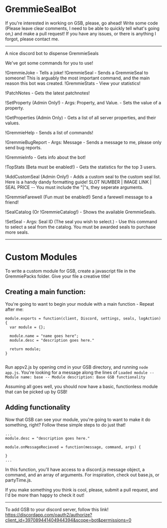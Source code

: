 # GremmieSealBot
If you're interested in working on GSB, please, go ahead! Write some code (Please leave clear comments, I need to be able to quickly tell what's going on,) and make a pull request!
If you have any issues, or there is anything I forgot, please contact me.

---

A nice discord bot to dispense GremmieSeals

We've got some commands for you to use!

!GremmieJoke - Tells a joke!
!GremmieSeal - Sends a GremmieSeal to someone! This is arguably the most important command, and the main reason this bot was created.
!GremmieStats - View your statistics!

  !PatchNotes - Gets the latest patchnotes!

  !SetProperty (Admin Only!) - Args: Property, and Value. - Sets the value of a property.
  
  !GetProperties (Admin Only) - Gets a list of all server properties, and their values.
  
  !GremmieHelp - Sends a list of commands!
  
  !GremmieBugReport - Args: Message - Sends a message to me, please only send bug reports.

  !GremmieInfo - Gets info about the bot!
  
  !TopStats (Beta must be enabled!) - Gets the statistics for the top 3 users.

  !AddCustomSeal (Admin Only!) - Adds a custom seal to the custom seal list. Here is a handy dandy formatting guide! SLOT NUMBER | IMAGE LINK | SEAL PRICE -- You must include the "|"s, they seperate arguments.

  !GremmieFarewell (Fun must be enabled!) Send a farewell message to a friend!

  !SealCatalog (Or !GremmieCatalog!) - Shows the available GremmieSeals.

  !SetSeal - Args: Seal ID (The seal you wish to select.) - Use this command to select a seal from the catalog. You must be awarded seals to purchase more seals.

---
# Custom Modules

To write a custom module for GSB, create a javascript file in the GremmiePacks folder. Give your file a creative title!

## Creating a main function: 
You're going to want to begin your module with a main function - Repeat after me:
```
module.exports = function(client, Discord, settings, seals, logAction) {
  var module = {};
  
  module.name = "name goes here";
  module.desc = "description goes here."
  
  return module;
}
 
```
Run appv2.js by opening cmd in your GSB directory, and running ```node app.js```.
You're looking for a message along the lines of ```Loaded module -- Module name: base -- Module description: Base GSB functionality```

Assuming all goes well, you should now have a basic, functionless module that can be picked up by GSB!


## Adding functionality

Now that GSB can see your module, you're going to want to make it do something, right?
Follow these simple steps to do just that!

```
...
module.desc = "description goes here."

module.onMessageRecieved = function(message, command, args) {
    
}
...
```

In this function, you'll have access to a discord.js message object, a command, and an array of arguments.
For inspiration, check out base.js, or partyTime.js.

If you make something you think is cool, please, submit a pull request, and I'd be more than happy to check it out!

---
To add GSB to your discord server, follow this link!
https://discordapp.com/oauth2/authorize?client_id=397089441404944394&scope=bot&permissions=0




